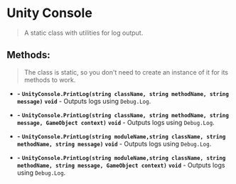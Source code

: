 ﻿# Unity Console

> A static class with utilities for log output.

## Methods:

> The class is static, so you don't need to create an instance of it for its methods to work.

- **-** **`UnityConsole.PrintLog(string className, string methodName, string message)`** **`void`** - Outputs logs using `Debug.Log`.


- **-** **`UnityConsole.PrintLog(string className, string methodName, string message, GameObject context)`** **`void`** - Outputs logs using `Debug.Log`.


- **-** **`UnityConsole.PrintLog(string moduleName,string className, string methodName, string message)`** **`void`** - Outputs logs using `Debug.Log`.


- **-** **`UnityConsole.PrintLog(string moduleName,string className, string methodName, string message, GameObject context)`** **`void`** - Outputs logs using `Debug.Log`.